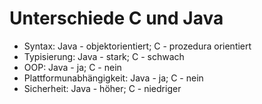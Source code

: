 # Unterschiede C und Java

- Syntax: Java - objektorientiert; C - prozedura orientiert
- Typisierung: Java - stark; C - schwach
- OOP: Java - ja; C - nein
- Plattformunabhängigkeit: Java - ja; C - nein
- Sicherheit: Java - höher; C - niedriger
